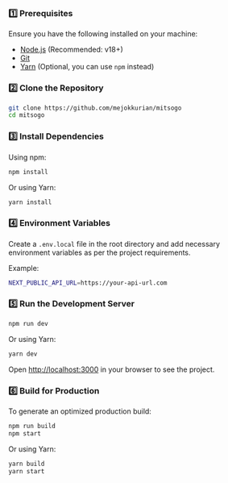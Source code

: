 ### 1️⃣ Prerequisites

Ensure you have the following installed on your machine:

- [Node.js](https://nodejs.org/) (Recommended: v18+)
- [Git](https://git-scm.com/)
- [Yarn](https://yarnpkg.com/) (Optional, you can use `npm` instead)

### 2️⃣ Clone the Repository

```sh
git clone https://github.com/mejokkurian/mitsogo
cd mitsogo
```

### 3️⃣ Install Dependencies

Using npm:

```sh
npm install
```

Or using Yarn:

```sh
yarn install
```

### 4️⃣ Environment Variables

Create a `.env.local` file in the root directory and add necessary environment variables as per the project requirements.

Example:

```sh
NEXT_PUBLIC_API_URL=https://your-api-url.com
```

### 5️⃣ Run the Development Server

```sh
npm run dev
```

Or using Yarn:

```sh
yarn dev
```

Open [http://localhost:3000](http://localhost:3000) in your browser to see the project.

### 6️⃣ Build for Production

To generate an optimized production build:

```sh
npm run build
npm start
```

Or using Yarn:

```sh
yarn build
yarn start
```
